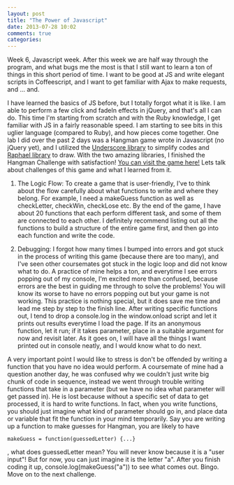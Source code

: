 ```yaml
---
layout: post
title: "The Power of Javascript"
date: 2013-07-28 10:02
comments: true
categories:
---
```


Week 6, Javascript week. After this week we are half way through the program, and what bugs me the most is that I still want to learn a ton of things in this short period of time. I want to be good at JS and write elegant scripts in Coffeescript, and I want to get familiar with Ajax to make requests, and ... and.

I have learned the basics of JS before, but I totally forgot what it is like. I am able to perform a few click and fadeIn effects in jQuery, and that's all I can do. This time I'm starting from scratch and with the Ruby knowledge, I get familiar with JS in a fairly reasonable speed. I am starting to see bits in this uglier language (compared to Ruby), and how pieces come together. One lab I did over the past 2 days was a Hangman game wrote in Javascript (no jQuery yet), and I utilized the <a href="http://underscorejs.org/" target="_blank">Underscore library</a> to simplify codes and <a href="http://raphaeljs.com/" target="_blank">Raphael library</a> to draw. With the two amazing libraries, I finished the Hangman Challenge with satisfaction! <a href="http://kevoncheung.com/anecdotes/hangman/" target="_blank">You can visit the game here!</a> Lets talk about challenges of this game and what I learned from it.

1) The Logic Flow: To create a game that is user-friendly, I've to think about the flow carefully about what functions to write and where they belong. For example, I need a makeGuess function as well as checkLetter, checkWin, checkLose etc. By the end of the game, I have about 20 functions that each perform different task, and some of them are connected to each other. I definitely recommend listing out all the functions to build a structure of the entire game first, and then go into each function and write the code.

2) Debugging: I forgot how many times I bumped into errors and got stuck in the process of writing this game (because there are too many), and I've seen other coursemates got stuck in the logic loop and did not know what to do. A practice of mine helps a ton, and everytime I see errors popping out of my console, I'm excited more than confused, because errors are the best in guiding me through to solve the problems! You will know its worse to have no errors popping out but your game is not working. This practice is nothing special, but it does save me time and lead me step by step to the finish line. After writing specific functions out, I tend to drop a console.log in the window.onload script and let it prints out results everytime I load the page. If its an anonymous function, let it run; if it takes parameter, place in a suitable argument for now and revisit later. As it goes on, I will have all the things I want printed out in console neatly, and I would know what to do next.

A very important point I would like to stress is don't be offended by writing a function that you have no idea would perform. A coursemate of mine had a question another day, he was confused why we couldn't just write big chunk of code in sequence, instead we went through trouble writing functions that take in a parameter (but we have no idea what parameter will get passed in). He is lost because without a specific set of data to get processed, it is hard to write functions. In fact, when you write functions, you should just imagine what kind of parameter should go in, and place data or variable that fit the function in your mind temporarily. Say you are writing up a function to make guesses for Hangman, you are likely to have 

	makeGuess = function(guessedLetter) {...}

, what does guessedLetter mean? You will never know because it is a "user input"! But for now, you can just imagine it is the letter "a". After you finish coding it up, console.log(makeGuess("a")) to see what comes out. Bingo. Move on to the next challenge.